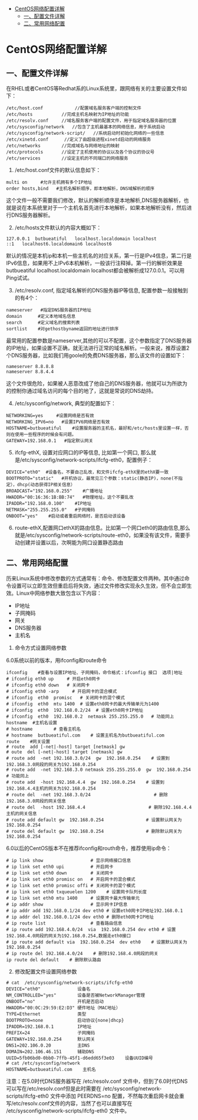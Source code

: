 * [CentOS网络配置详解](#CentOS网络配置详解)
    * [一、配置文件详解](#一、配置文件详解)
    * [二、常用网络配置](#二、常用网络配置)

# CentOS网络配置详解

## 一、配置文件详解
在RHEL或者CentOS等Redhat系的Linux系统里，跟网络有关的主要设置文件如下：
```
/etc/host.conf            //配置域名服务客户端的控制文件
/etc/hosts           //完成主机名映射为IP地址的功能
/etc/resolv.conf     //域名服务客户端的配置文件，用于指定域名服务器的位置
/etc/sysconfig/network   //包含了主机最基本的网络信息，用于系统启动
/etc/sysconfig/network-script/   //系统启动时初始化网络的一些信息
/etc/xinetd.conf      //定义了由超级进程xinetd启动的网络服务
/etc/networks        //完成域名与网络地址的映射
/etc/protocols       //设定了主机使用的协议以及各个协议的协议号
/etc/services        //设定主机的不同端口的网络服务
```
1. /etc/host.conf文件的默认信息如下：
```
multi on     #允许主机拥有多个IP地址
order hosts,bind   #主机名解析顺序，即本地解析，DNS域解析的顺序
```
这个文件一般不需要我们修改，默认的解析顺序是本地解析,DNS服务器解析，也就是说在本系统里对于一个主机名首先进行本地解析，如果本地解析没有，然后进行DNS服务器解析。

2. /etc/hosts文件默认的内容大概如下：
```
127.0.0.1  butbueatiful   localhost.localdomain localhost
::1   localhost6.localdomain6 localhost6
```
默认的情况是本机ip和本机一些主机名的对应关系，第一行是IPv4信息，第二行是IPv6信息，如果用不上IPv6本机解析，一般该行注释掉。第一行的解析效果是butbueatiful localhost.localdomain localhost都会被解析成127.0.0.1。可以用Ping试试。

3. /etc/resolv.conf, 指定域名解析的DNS服务器IP等信息, 配置参数一般接触到的有4个：
```
nameserver   #指定DNS服务器的IP地址
domain      #定义本地域名信息
search      #定义域名的搜索列表
sortlist    #对gethostbyname返回的地址进行排序
```
最常用的配置参数是nameserver,其他的可以不配置，这个参数指定了DNS服务器的IP地址，如果设置不正确，就无法进行正常的域名解析。一般来说，推荐设置2个DNS服务器，比如我们用goole的免费DNS服务器，那么该文件的设置如下：
```
nameserver 8.8.8.8
nameserver 8.8.4.4
```
这个文件很危险，如果被人恶意改成了他自己的DNS服务器，他就可以为所欲为的控制你通过域名访问的每个目的地了，这就是常说的DNS劫持。

4. /etc/sysconfig/network, 典型的配置如下：
```
NETWORKING=yes     #设置网络是否有效
NETWORKING_IPV6=no   #设置IPV6网络是否有效
HOSTNAME=butbueatiful    #设置服务器的主机名，最好和/etc/hosts里设置一样，否则在使用一些程序的时候会有问题。
GATEWAY=192.168.0.1   #指定默认网关
```

5. ifcfg-ethX, 设置对应网口的IP等信息, 比如第一个网口, 那么就是/etc/sysconfig/network-scripts/ifcfg-eth0，配置例子：
```
DEVICE="eth0"  #设备名，不要自己乱改，和文件ifcfg-ethX里的ethX要一致
BOOTPROTO="static"   #开机协议，最常见三个参数：static(静态IP)，none(不指定），dhcp(动态获得IP相关信息）
BROADCAST="192.168.0.255"    #广播地址
HWADDR="00:16:36:1B:BB:74"   #物理地址，这个不要乱改
IPADDR="192.168.0.100"    #IP地址
NETMASK="255.255.255.0"   #子网掩码
ONBOOT="yes"    #启动或者重启网络时，是否启动该设备
```

6. route-ethX,配置网口ethX的路由信息。比如第一个网口eth0的路由信息,那么就是/etc/sysconfig/network-scripts/route-eth0，如果没有该文件，需要手动创建并设置以后，次啊能为网口设置静态路由

## 二、常用网络配置
历来Linux系统中修改参数的方式通常有：命令、修改配置文件两种。其中通过命令设置可以立即生效但重启后将失效，通过文件修改实现永久生效，但不会立即生效。Linux中网络参数大致包含以下内容：
  * IP地址
  * 子网掩码
  * 网关
  * DNS服务器
  * 主机名

1. 命令方式设置网络参数

6.0系统以前的版本，用ifconfig和route命令
```
ifconfig    #查看与设置IP地址、子网掩码，命令格式：ifconfig 接口  选项|地址
# ifconfig eth0 up     # 开启eth0网卡
# ifconfig eth0 down   # 关闭网卡
# ifconfig eth0 -arp     # 开启网卡的混合模式
# ifconfig  eth0  promisc   # 关闭网卡的混个模式
# ifconfig  eth0  mtu 1400  # 设置eth0网卡的最大传输单元为1400
# ifconfig  eth0  192.168.0.2/24  # 设置eth0网卡IP地址
# ifconfig  eth0  192.168.0.2  netmask 255.255.255.0   # 功能同上
hostname  #主机名设置
# hostname        # 查看主机名   
# hostname  butbueatiful.com    # 设置主机名为butbueatiful.com
route    #网关设置
# route  add [-net|-host] target [netmask] gw
# oute  del [-net|-host] target [netmask] gw
# route add  -net 192.168.3.0/24  gw  192.168.0.254    # 设置到192.168.3.0网段的网关为192.168.0.254
# route add  -net 192.168.3.0 netmask 255.255.255.0  gw  192.168.0.254    # 功能同上
# route add  -host 192.168.4.4  gw  192.168.0.254    # 设置到192.168.4.4主机的网关为192.168.0.254
# route del  -net 192.168.3.0/24                        # 删除192.168.3.0网段的网关信息
# route del  -host 192.168.4.4                        # 删除192.168.4.4主机的网关信息
# route add default gw  192.168.0.254                # 设置默认网关为192.168.0.254
# route del default gw  192.168.0.254                # 删除默认网关为192.168.0.254
```

6.0以后的CentOS版本不在推荐ifconfig和routh命令，推荐使用ip命令：
```
# ip link show                  # 显示网络接口信息
# ip link set eth0 upi          # 开启网卡
# ip link set eth0 down         # 关闭网卡
# ip link set eth0 promisc on   # 开启网卡的混合模式
# ip link set eth0 promisc offi # 关闭网卡的混个模式
# ip link set eth0 txqueuelen 1200    # 设置网卡队列长度
# ip link set eth0 mtu 1400     # 设置网卡最大传输单元
# ip addr show                  # 显示网卡IP信息
# ip addr add 192.168.0.1/24 dev eth0 # 设置eth0网卡IP地址192.168.0.1
# ip addr del 192.168.0.1/24 dev eth0 # 删除eth0网卡IP地址
# ip route list                 # 查看路由信息
# ip route add 192.168.4.0/24  via  192.168.0.254 dev eth0 # 设置192.168.4.0网段的网关为192.168.0.254,数据走eth0接口
# ip route add default via  192.168.0.254  dev eth0    # 设置默认网关为192.168.0.254
# ip route del 192.168.4.0/24    # 删除192.168.4.0网段的网关
ip route del default    # 删除默认路由
```

2. 修改配置文件设置网络参数
```
# cat  /etc/sysconfig/network-scripts/ifcfg-eth0
DEVICE="eth0"              设备名
NM_CONTROLLED="yes"        设备是否被NetworkManager管理
ONBOOT="no"                开机是否启动
HWADDR="00:0C:29:59:E2:D3" 硬件地址（MAC地址）
TYPE=Ethernet              类型
BOOTPROTO=none             启动协议{none|dhcp}
IPADDR=192.168.0.1         IP地址
PREFIX=24                  子网掩码
GATEWAY=192.168.0.254      默认网关
DNS1=202.106.0.20          主DNS
DOMAIN=202.106.46.151      辅助DNS
UUID=5fb06bd0-0bb0-7ffb-45f1-d6edd65f3e03    设备UUID编号
# cat /etc/sysconfig/network
HOSTNAME=butbueatiful.com    主机名
```

注意：在5.0时代DNS服务器写在 /etc/resolv.conf 文件中，但到了6.0时代DNS可以写在/etc/resolv.conf但是此时需要在 /etc/sysconfig/network-scripts/ifcfg-eth0 文件中添加 PEERDNS=no 配置，不然每次重启网卡就会重写/etc/resolv.conf文件的内容，当然了也可以直接写在 /etc/sysconfig/network-scripts/ifcfg-eth0 文件中。
